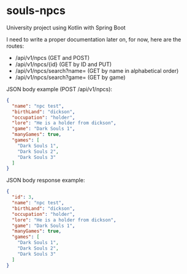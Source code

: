 # souls-npcs
University project using Kotlin with Spring Boot

I need to write a proper documentation later on, for now, here are the routes:
- /api/v1/npcs (GET and POST)
- /api/v1/npcs/{id} (GET by ID and PUT)
- /api/v1/npcs/search?name= (GET by name in alphabetical order)
- /api/v1/npcs/search?game= (GET by game)

JSON body example (POST /api/v1/npcs):
```json
{
  "name": "npc test",
  "birthLand": "dickson",
  "occupation": "holder",
  "lore": "He is a holder from dickson",
  "game": "Dark Souls 1",
  "manyGames": true,
  "games": [
    "Dark Souls 1",
    "Dark Souls 2",
    "Dark Souls 3"
  ]
}
```

JSON body response example:
```json
{
  "id": 3,
  "name": "npc test",
  "birthLand": "dickson",
  "occupation": "holder",
  "lore": "He is a holder from dickson",
  "game": "Dark Souls 1",
  "manyGames": true,
  "games": [
    "Dark Souls 1",
    "Dark Souls 2",
    "Dark Souls 3"
  ]
}
```
